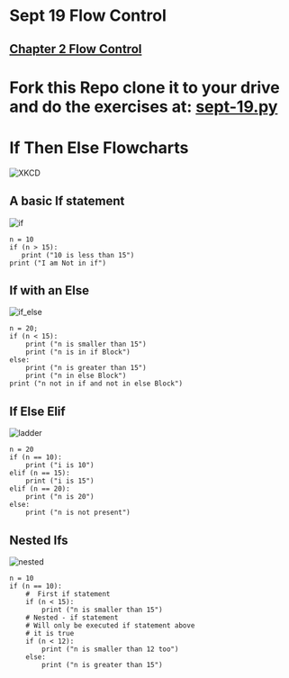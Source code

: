 # Sept 19 Flow Control

## [Chapter 2 Flow Control](https://automatetheboringstuff.com/chapter2/)

# Fork this Repo clone it to your drive and do the exercises at:  [sept-19.py](https://github.com/Campbell-law/sept-19-flow-control/blob/master/sept-19.py)

# If Then Else Flowcharts

![XKCD](https://github.com/Campbell-law/sept-19-flow-control/blob/master/flowcharts.png)

## A basic If statement

![if](https://github.com/Campbell-law/sept-19-flow-control/blob/master/if_Python.jpg)

```
n = 10
if (n > 15): 
   print ("10 is less than 15") 
print ("I am Not in if") 
```
## If with an Else
![if_else](https://github.com/Campbell-law/sept-19-flow-control/blob/master/if-else.jpg)

```
n = 20; 
if (n < 15): 
    print ("n is smaller than 15") 
    print ("n is in if Block") 
else: 
    print ("n is greater than 15") 
    print ("n in else Block") 
print ("n not in if and not in else Block") 
```
## If Else Elif

![ladder](https://github.com/Campbell-law/sept-19-flow-control/blob/master/if-elseif-ladder.jpg)
```
n = 20
if (n == 10): 
    print ("i is 10") 
elif (n == 15): 
    print ("i is 15") 
elif (n == 20): 
    print ("n is 20") 
else: 
    print ("n is not present") 
```
## Nested Ifs

![nested](https://github.com/Campbell-law/sept-19-flow-control/blob/master/nested-if.jpg)
```
n = 10
if (n == 10): 
    #  First if statement 
    if (n < 15): 
        print ("n is smaller than 15") 
    # Nested - if statement 
    # Will only be executed if statement above 
    # it is true 
    if (n < 12): 
        print ("n is smaller than 12 too") 
    else: 
        print ("n is greater than 15")  
```